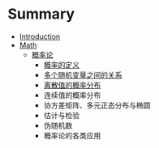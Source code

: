 # Summary

* [Introduction](README.md)
* [Math](chapter1.md)
  * [概率论](chapter1/gai-lv-lun.md)
    * [概率的定义](chapter1/gai-lv-lun/gai-lv-de-ding-yi.md)
    * [多个随机变量之间的关系](chapter1/gai-lv-lun/duo-ge-sui-ji-bian-liang-zhi-jian-de-guan-xi.md)
    * [离散值的概率分布](chapter1/gai-lv-lun/li-san-zhi-de-gai-lv-fen-bu.md)
    * 连续值的概率分布
    * 协方差矩阵、多元正态分布与椭圆
    * 估计与检验
    * 伪随机数
    * 概率论的各类应用

